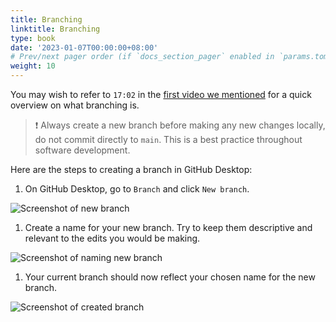 ```yaml
---
title: Branching
linktitle: Branching
type: book
date: '2023-01-07T00:00:00+08:00'
# Prev/next pager order (if `docs_section_pager` enabled in `params.toml`)
weight: 10
---
```


You may wish to refer to `17:02` in the [first video we mentioned](https://youtu.be/8Dd7KRpKeaE?t=1022) for a quick overview on what branching is. 

> ❗ Always create a new branch before making any new changes locally, do not commit directly to `main`. This is a best practice throughout software development.

Here are the steps to creating a branch in GitHub Desktop:

1. On GitHub Desktop, go to `Branch` and click `New branch`.

![Screenshot of new branch](branching-1.png)

1. Create a name for your new branch. Try to keep them descriptive and relevant to the edits you would be making.

![Screenshot of naming new branch](branching-2.png)

1. Your current branch should now reflect your chosen name for the new branch.

![Screenshot of created branch](branching-3.png)
